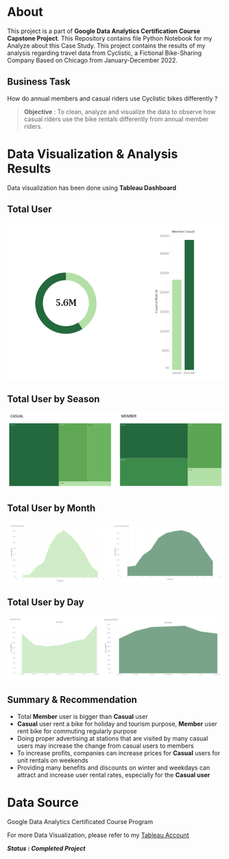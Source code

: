 # About
This project is a part of **Google Data Analytics Certification Course Capstone Project**. This Repository contains file Python Notebook for my Analyze about this Case Study.
This project contains the results of my analysis regarding travel data from Cyclistic, a Fictional Bike-Sharing Company Based on Chicago from January-December 2022.

## Business Task

How do annual members and casual riders use Cyclistic bikes differently ?

> **Objective** : To clean, analyze and visualize the data to observe how casual riders use the bike rentals differently from annual member riders.

# Data Visualization & Analysis Results
Data visualization has been done using **Tableau Dashboard**
## Total User
![chart](viz/Total.png)
## Total User by Season
![chart1](viz/Season.png)
## Total User by Month
![chart2](viz/month.png)
## Total User by Day
![chart3](viz/Day.png)
## Summary & Recommendation
* Total **Member** user is bigger than **Casual** user
* **Casual** user rent a bike for holiday and tourism purpose, **Member** user rent bike for commuting regularly purpose
* Doing proper advertising at stations that are visited by many casual users may increase the change from casual users to members
* To increase profits, companies can increase prices for **Casual** users for unit rentals on weekends
* Providing many benefits and discounts on winter and weekdays can attract and increase user rental rates, especially for the **Casual user**
# Data Source
Google Data Analytics Certificated Course Program

For more Data Visualization, please refer to my [Tableau Account](https://public.tableau.com/app/profile/khotibul.umam8068/viz/Cyclistic_16901995932400/Member)

***Status : Completed Project***
